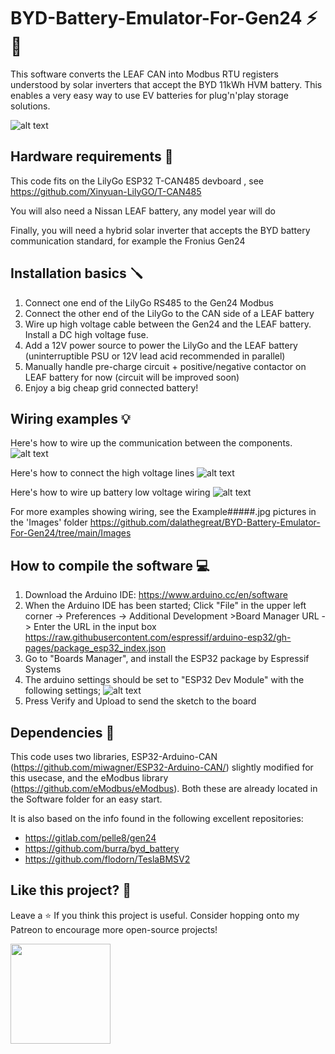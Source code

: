 # BYD-Battery-Emulator-For-Gen24 ⚡🔋
This software converts the LEAF CAN into Modbus RTU registers understood by solar inverters that accept the BYD 11kWh HVM battery. This enables a very easy way to use EV batteries for plug'n'play storage solutions.

![alt text](https://github.com/dalathegreat/BYD-Battery-Emulator-For-Gen24/blob/main/Images/Fronius.png)

## Hardware requirements 📜
This code fits on the LilyGo ESP32 T-CAN485 devboard , see https://github.com/Xinyuan-LilyGO/T-CAN485

You will also need a Nissan LEAF battery, any model year will do

Finally, you will need a hybrid solar inverter that accepts the BYD battery communication standard, for example the Fronius Gen24

## Installation basics 🪛
1. Connect one end of the LilyGo RS485 to the Gen24 Modbus
2. Connect the other end of the LilyGo to the CAN side of a LEAF battery
3. Wire up high voltage cable between the Gen24 and the LEAF battery. Install a DC high voltage fuse.
4. Add a 12V power source to power the LilyGo and the LEAF battery (uninterruptible PSU or 12V lead acid recommended in parallel)
5. Manually handle pre-charge circuit + positive/negative contactor on LEAF battery for now (circuit will be improved soon)
6. Enjoy a big cheap grid connected battery!

## Wiring examples 💡
Here's how to wire up the communication between the components.
![alt text](https://github.com/dalathegreat/BYD-Battery-Emulator-For-Gen24/blob/main/Images/Wiring.png)

Here's how to connect the high voltage lines
![alt text](https://github.com/dalathegreat/BYD-Battery-Emulator-For-Gen24/blob/main/Images/HighVoltageWiring.png)

Here's how to wire up battery low voltage wiring
![alt text](https://github.com/dalathegreat/BYD-Battery-Emulator-For-Gen24/blob/main/Images/BatteryControlWiring.png)

For more examples showing wiring, see the Example#####.jpg pictures in the 'Images' folder
https://github.com/dalathegreat/BYD-Battery-Emulator-For-Gen24/tree/main/Images

## How to compile the software 💻
1. Download the Arduino IDE: https://www.arduino.cc/en/software
2. When the Arduino IDE has been started;
Click "File" in the upper left corner -> Preferences -> Additional Development >Board Manager URL -> Enter the URL in the input box https://raw.githubusercontent.com/espressif/arduino-esp32/gh-pages/package_esp32_index.json
3. Go to "Boards Manager", and install the ESP32 package by Espressif Systems
4. The arduino settings should be set to "ESP32 Dev Module" with the following settings;
![alt text](https://github.com/Xinyuan-LilyGO/T-CAN485/blob/main/img/arduino_setting.png)
5. Press Verify and Upload to send the sketch to the board

## Dependencies 📖
This code uses two libraries, ESP32-Arduino-CAN (https://github.com/miwagner/ESP32-Arduino-CAN/) slightly modified for this usecase, and the eModbus library (https://github.com/eModbus/eModbus). Both these are already located in the Software folder for an easy start.

It is also based on the info found in the following excellent repositories:
- https://gitlab.com/pelle8/gen24
- https://github.com/burra/byd_battery
- https://github.com/flodorn/TeslaBMSV2

## Like this project? 💖
Leave a ⭐ If you think this project is useful. Consider hopping onto my Patreon to encourage more open-source projects!

<a href="https://www.patreon.com/dala">
	<img src="https://c5.patreon.com/external/logo/become_a_patron_button@2x.png" width="160">
</a>
